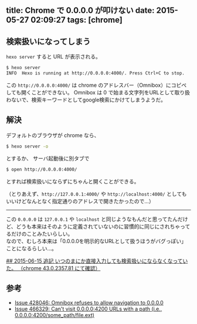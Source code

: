 title: Chrome で 0.0.0.0 が叩けない
date: 2015-05-27 02:09:27
tags: [chrome]
---

## 検索扱いになってしまう

`hexo server` すると URL が表示される。

``` bash
$ hexo server
INFO  Hexo is running at http://0.0.0.0:4000/. Press Ctrl+C to stop.
```

この `http://0.0.0.0:4000/` は chrome のアドレスバー（Omnibox）にコピペしても開くことができない。
Omnibox は 0 で始まる文字列をURLとして取り扱わないで、検索キーワードとしてgoogle検索にかけてしまうようだ。

<!-- more -->

## 解決

デフォルトのブラウザが chrome なら、

``` bash
$ hexo server -o
```

とするか、
サーバ起動後に別タブで

``` bash
$ open http://0.0.0.0:4000/
```

とすれば検索扱いにならずにちゃんと開くことができる。

（とりあえず、`http://127.0.0.1:4000/` や `http://localhost:4000/` としてもいいけどなんとなく指定通りのアドレスで開きたかったので...）

___

この `0.0.0.0` は `127.0.0.1` や `localhost` と同じようなもんだと思ってたんだけど、どうも本来はそのように定義されていないのに習慣的に同じにされちゃってるだけのことみたいらしい。  
なので、むしろ本来は「0.0.0.0を明示的なURLとして扱うほうがバグっぽい」ことになるらしい…。

<ins>
## 2015-06-15 追記
いつのまにか直接入力しても検索扱いにならなくなっていた。  
（chrome 43.0.2357.81 にて確認）
</ins>

## 参考

- [Issue 428046:  Omnibox refuses to allow navigation to 0.0.0.0](https://code.google.com/p/chromium/issues/detail?id=428046)
- [Issue 466329: Can't visit 0.0.0.0:4200 URLs with a path (i.e., 0.0.0.0:4200/some_path/file.ext)](https://code.google.com/p/chromium/issues/detail?id=466329)
